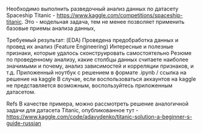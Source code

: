 Необходимо выполнить разведочный анализ данных по датасету Spaceship Titanic - https://www.kaggle.com/competitions/spaceship-titanic.
Это - модельная задача, тем не менее позволяет применить базовые приемы анализа данных,

Требуемый результат:
(EDA) Проведена предобработка данных и провед их анализ
(Feature Engineering) Интересные и полезные признаки, которые удалось сконструировать самостоятельно
Резюме по проведенному анализу, какие столбцы данных считаете наиболее значимыми и почему, анализ зависимостей и корреляции признаков, и т.д.
Приложенный ноутбук с решением в формате .ipynb / ссылка на решение на kaggle
В случае, если воспользоваться аккаунтов на kaggle не представляется возможным, воспользуйтесь приложенным датасетом.

Refs
В качестве примера, можно рассмотреть решение аналогичной задачи для датасета Titanic, опубликованное тут - https://www.kaggle.com/code/adavydenko/titanic-solution-a-beginner-s-guide-russian
